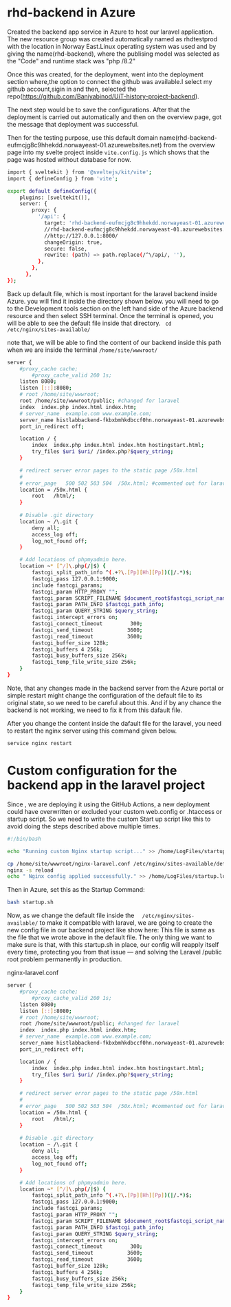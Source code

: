 # rhd-backend in Azure

Created the backend app service in Azure to host our laravel application. The new resource group was created automatically named as rhdtestprod with the location in Norway East.Linux operating system was used and by giving the name(rhd-backend), where the publising model was selected as the "Code"  and runtime stack was "php /8.2"

Once this was created, for the deployment, went into the deployment section where,the option to connect the github was available.I select my github account,sigin in  and then, selected the repo(https://github.com/Baniyabinod/UiT-history-project-backend).

The next step would be to save the configurations. After that the deployment is carried out automatically and then on the overview page, got the message that deployment was successful.


Then for the testing purpose, use this default domain name(rhd-backend-eufmcjg8c9hhekdd.norwayeast-01.azurewebsites.net) from the overview page into my svelte project inside `vite.config.js` which shows that the page was hosted without database for now.

````bash
import { sveltekit } from '@sveltejs/kit/vite';
import { defineConfig } from 'vite';

export default defineConfig({
    plugins: [sveltekit()],
    server: {
        proxy: {
          '/api': {
            target: 'rhd-backend-eufmcjg8c9hhekdd.norwayeast-01.azurewebsites.net',
            //rhd-backend-eufmcjg8c9hhekdd.norwayeast-01.azurewebsites.net
            //http://127.0.0.1:8000/
            changeOrigin: true,
            secure: false,
            rewrite: (path) => path.replace(/^\/api/, ''),
          },
        },
      },
});
````

Back up default file, which is most inportant for the laravel backend inside Azure. you will find it inside the directory shown below. you will need to go to the Development tools section on the left hand side of the Azure backend resource and then select SSH terminal. Once the terminal is opened, you will be able to see the default file inside that directory.
` cd /etc/nginx/sites-available/`

note that, we will be able to find the content of our backend inside this path when we are inside the terminal
`/home/site/wwwroot/`


````bash
server {
    #proxy_cache cache;
        #proxy_cache_valid 200 1s;
    listen 8080;
    listen [::]:8080;
    # root /home/site/wwwroot;
    root /home/site/wwwroot/public; #changed for laravel
    index  index.php index.html index.htm;
    # server_name  example.com www.example.com;
    server_name histlabbackend-fkbxbmhkdbccf0hn.norwayeast-01.azurewebsites.net; #changed to put our server name
    port_in_redirect off;

    location / {            
        index  index.php index.html index.htm hostingstart.html;
        try_files $uri $uri/ /index.php?$query_string;
    }

    # redirect server error pages to the static page /50x.html
    #
    # error_page   500 502 503 504  /50x.html; #commented out for laravel so that laravel debug mode pages are shown
    location = /50x.html {
        root   /html/;
    }
    
    # Disable .git directory
    location ~ /\.git {
        deny all;
        access_log off;
        log_not_found off;
    }

    # Add locations of phpmyadmin here.
    location ~* [^/]\.php(/|$) {
        fastcgi_split_path_info ^(.+?\.[Pp][Hh][Pp])(|/.*)$;
        fastcgi_pass 127.0.0.1:9000;
        include fastcgi_params;
        fastcgi_param HTTP_PROXY "";
        fastcgi_param SCRIPT_FILENAME $document_root$fastcgi_script_name;
        fastcgi_param PATH_INFO $fastcgi_path_info;
        fastcgi_param QUERY_STRING $query_string;
        fastcgi_intercept_errors on;
        fastcgi_connect_timeout         300; 
        fastcgi_send_timeout           3600; 
        fastcgi_read_timeout           3600;
        fastcgi_buffer_size 128k;
        fastcgi_buffers 4 256k;
        fastcgi_busy_buffers_size 256k;
        fastcgi_temp_file_write_size 256k;
    }
}
````

Note, that any changes made in the backend server from the Azure portal or simple restart might change the configuration of the default file to its original state, so we need to be careful about this. And if by any chance the backend is not working, we need to fix it from this dafault file.

After you change the content inside the dafault file for the laravel, you need to restart the nginx server using this command given below.

`service nginx restart`


# Custom configuration for the backend app in the laravel project
Since , we are deploying it using the GitHub Actions, a new deployment could have overwritten or excluded your custom web.config or .htaccess or startup script. So we need to write the custom Start up script like this to avoid doing the steps described above multiple times.

````bash
#!/bin/bash

echo "Running custom Nginx startup script..." >> /home/LogFiles/startup.log

cp /home/site/wwwroot/nginx-laravel.conf /etc/nginx/sites-available/default
nginx -s reload
echo " Nginx config applied successfully." >> /home/LogFiles/startup.log
````
Then in Azure, set this as the Startup Command:
````bash
bash startup.sh

````

Now, as we change the default file inside the `  /etc/nginx/sites-available/` to make it compatible with laravel, we are going to create the new config file in our backend project like show here: This file is same as the file that we wrote above in the default file. The only thing we want to make sure is that, with this startup.sh in place, our config will reapply itself every time, protecting you from that issue — and solving the Laravel /public root problem permanently in production.

nginx-laravel.conf
````bash
server {
    #proxy_cache cache;
        #proxy_cache_valid 200 1s;
    listen 8080;
    listen [::]:8080;
    # root /home/site/wwwroot;
    root /home/site/wwwroot/public; #changed for laravel
    index  index.php index.html index.htm;
    # server_name  example.com www.example.com;
    server_name histlabbackend-fkbxbmhkdbccf0hn.norwayeast-01.azurewebsites.net; #changed to put our server name
    port_in_redirect off;

    location / {            
        index  index.php index.html index.htm hostingstart.html;
        try_files $uri $uri/ /index.php?$query_string;
    }

    # redirect server error pages to the static page /50x.html
    #
    # error_page   500 502 503 504  /50x.html; #commented out for laravel so that laravel debug mode pages are shown
    location = /50x.html {
        root   /html/;
    }
    
    # Disable .git directory
    location ~ /\.git {
        deny all;
        access_log off;
        log_not_found off;
    }

    # Add locations of phpmyadmin here.
    location ~* [^/]\.php(/|$) {
        fastcgi_split_path_info ^(.+?\.[Pp][Hh][Pp])(|/.*)$;
        fastcgi_pass 127.0.0.1:9000;
        include fastcgi_params;
        fastcgi_param HTTP_PROXY "";
        fastcgi_param SCRIPT_FILENAME $document_root$fastcgi_script_name;
        fastcgi_param PATH_INFO $fastcgi_path_info;
        fastcgi_param QUERY_STRING $query_string;
        fastcgi_intercept_errors on;
        fastcgi_connect_timeout         300; 
        fastcgi_send_timeout           3600; 
        fastcgi_read_timeout           3600;
        fastcgi_buffer_size 128k;
        fastcgi_buffers 4 256k;
        fastcgi_busy_buffers_size 256k;
        fastcgi_temp_file_write_size 256k;
    }
}
````